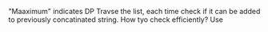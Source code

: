 "Maaximum" indicates DP
Travse the list, each time check if it can be added to previously concatinated string. How tyo check efficiently? Use